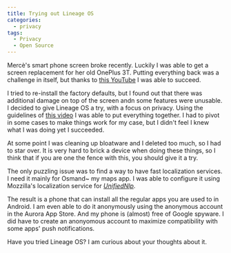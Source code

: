 ```yaml
---
title: Trying out Lineage OS
categories:
  - privacy
tags:
  - Privacy
  - Open Source
---
```

Mercè's smart phone screen broke recently. Luckily I was able to get a screen replacement for her old OnePlus 3T. Putting everything back was a challenge in itself, but thanks to [this YouTube](https://invidio.us/watch?v=re_XPxRkxFQ) I was able to succeed.
<!-- more -->
I tried to re-install the factory defaults, but I found out that there was additional damage on top of the screen andn some features were unusable. I decided to give Lineage OS a try, with a focus on privacy. Using the guidelines of [this video](https://invidio.us/watch?v=WSNGK9gmdpg) I was able to put everything together. I had to pivot in some cases to make things work for my case, but I didn't feel I knew what I was doing yet I succeeded.

At some point I was cleaning up bloatware and I deleted too much, so I had to star over. It is very hard to brick a device when doing these things, so I think that if you are one the fence with this, you should give it a try.

The only puzzling issue was to find a way to have fast localization services. I need it mainly for Osmand~ my maps app. I was able to configure it using Mozzilla's localization service for [_UnifiedNlp_](https://f-droid.org/en/packages/org.microg.nlp.backend.ichnaea).

The result is a phone that can install all the regular apps you are used to in Android. I am even able to do it anonymously using the anonymous account in the Aurora App Store. And my phone is (almost) free of Google spyware. I did have to create an anonyomous account to maximize compatibility with some apps' push notifications.

Have you tried Lineage OS? I am curious about your thoughts about it.
